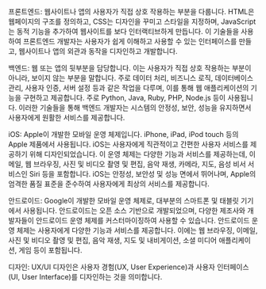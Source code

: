 프론트엔드: 
웹사이트나 앱의 사용자가 직접 상호 작용하는 부분을 다룹니다.
HTML은 웹페이지의 구조를 정의하고, CSS는 디자인을 꾸미고 스타일을 지정하며, JavaScript는 동적 기능을 추가하여 웹사이트를 보다 인터랙티브하게 만듭니다. 이 기술들을 사용하여 프론트엔드 개발자는 사용자가 쉽게 이해하고 사용할 수 있는 인터페이스를 만들고, 웹사이트나 앱의 외관과 동작을 디자인하고 개발합니다.

백엔드: 
웹 또는 앱의 뒷부분을 담당합니다. 이는 사용자가 직접 상호 작용하는 부분이 아니라, 보이지 않는 부분을 말합니다. 주로 데이터 처리, 비즈니스 로직, 데이터베이스 관리, 사용자 인증, 서버 설정 등과 같은 작업을 다루며, 이를 통해 웹 애플리케이션의 기능을 구현하고 제공합니다. 주로 Python, Java, Ruby, PHP, Node.js 등이 사용됩니다. 이러한 기술들을 통해 백엔드 개발자는 시스템의 안정성, 보안, 성능을 유지하면서 사용자에게 원활한 서비스를 제공합니다.

iOS: 
Apple이 개발한 모바일 운영 체제입니다. iPhone, iPad, iPod touch 등의 Apple 제품에서 사용됩니다. iOS는 사용자에게 직관적이고 간편한 사용자 서비스를 제공하기 위해 디자인되었습니다. 이 운영 체제는 다양한 기능과 서비스를 제공하는데, 이메일, 웹 브라우징, 사진 및 비디오 촬영 및 편집, 음악 재생, 카메라, 지도, 음성 비서 서비스인 Siri 등을 포함합니다. iOS는 안정성, 보안성 및 성능 면에서 뛰어나며, Apple의 엄격한 품질 표준을 준수하여 사용자에게 최상의 서비스를 제공합니다.

안드로이드: 
Google이 개발한 모바일 운영 체제로, 대부분의 스마트폰 및 태블릿 기기에서 사용됩니다. 안드로이드는 오픈 소스 기반으로 개발되었으며, 다양한 제조사와 개발자들이 안드로이드 운영 체제를 커스터마이징하여 사용할 수 있습니다.
안드로이드 운영 체제는 사용자에게 다양한 기능과 서비스를 제공합니다. 이에는 웹 브라우징, 이메일, 사진 및 비디오 촬영 및 편집, 음악 재생, 지도 및 내비게이션, 소셜 미디어 애플리케이션, 게임 등이 포함됩니다.

디자인: 
UX/UI 디자인은 사용자 경험(UX, User Experience)과 사용자 인터페이스(UI, User Interface)를 디자인하는 것을 의미합니다.